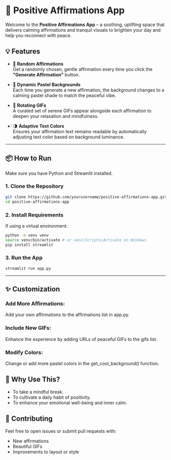 # 🌸 Positive Affirmations App

Welcome to the **Positive Affirmations App** – a soothing, uplifting space that delivers calming affirmations and tranquil visuals to brighten your day and help you reconnect with peace.

## 💡 Features

- 🌈 **Random Affirmations**  
  Get a randomly chosen, gentle affirmation every time you click the **"Generate Affirmation"** button.

- 🎨 **Dynamic Pastel Backgrounds**  
  Each time you generate a new affirmation, the background changes to a calming pastel shade to match the peaceful vibe.

- 📸 **Rotating GIFs**  
  A curated set of serene GIFs appear alongside each affirmation to deepen your relaxation and mindfulness.

- 🌗 **Adaptive Text Colors**  
  Ensures your affirmation text remains readable by automatically adjusting text color based on background luminance.

---

## 📦 How to Run
Make sure you have Python and Streamlit installed.

### 1. Clone the Repository
```bash
git clone https://github.com/yourusername/positive-affirmations-app.git
cd positive-affirmations-app
```

### 2. Install Requirements
If using a virtual environment:
```bash
python -m venv venv
source venv/bin/activate # or venv\Scripts\Activate on Windows
pip install streamlit
```

### 3. Run the App
```bash
streamlit run app.py
```

---

## ✨ Customization
### Add More Affirmations:
Add your own affirmations to the affirmations list in app.py.

### Include New GIFs:
Enhance the experience by adding URLs of peaceful GIFs to the gifs list.

### Modify Colors:
Change or add more pastel colors in the get_cool_background() function.

## 🧘 Why Use This?
- To take a mindful break.
- To cultivate a daily habit of positivity.
- To enhance your emotional well-being and inner calm.

## 💖 Contributing
Feel free to open issues or submit pull requests with:
- New affirmations
- Beautiful GIFs
- Improvements to layout or style
